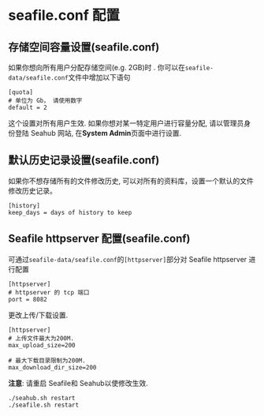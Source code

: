 # seafile.conf 配置

存储空间容量设置(seafile.conf)
------------------------------

如果你想向所有用户分配存储空间(e.g. 2GB)时 .
你可以在`seafile-data/seafile.conf`文件中增加以下语句

    [quota]
    # 单位为 Gb， 请使用数字
    default = 2

这个设置对所有用户生效. 如果你想对某一特定用户进行容量分配,
请以管理员身份登陆 Seahub 网站, 在**System Admin**页面中进行设置.

默认历史记录设置(seafile.conf)
------------------------------

如果你不想存储所有的文件修改历史,
可以对所有的资料库，设置一个默认的文件修改历史记录。

    [history]
    keep_days = days of history to keep

Seafile httpserver 配置(seafile.conf)
-------------------------------------

可通过`seafile-data/seafile.conf`的`[httpserver]`部分对 Seafile
httpserver 进行配置

    [httpserver]
    # httpserver 的 tcp 端口
    port = 8082

更改上传/下载设置.

    [httpserver]
    # 上传文件最大为200M.
    max_upload_size=200

    # 最大下载目录限制为200M.
    max_download_dir_size=200

**注意**: 请重启 Seafile和 Seahub以使修改生效.

    ./seahub.sh restart
    ./seafile.sh restart
